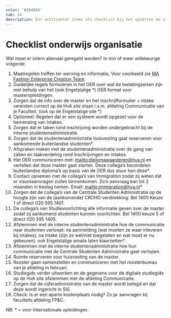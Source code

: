 ```yaml
---
color: '#2A4058'
tab: 16
description: Een achttiental items als checklist bij het opzetten en implementeren van een masteropleiding binnen de HvA.
---
```


# Checklist onderwijs organisatie

Wat moet er intern allemaal geregeld worden? In min of meer willekeurige volgorde:

1. Maatregelen treffen ter werving en informatie, Voor voorbeeld zie [MA Fashion Enterprise Creation Team](http://amfi.nl/MASTER).
2. Duidelijke regels formuleren in het OER over wat de toelatingseisen zijn met behulp van het (ook Engelstalige \*) OER format voor masteropleidingen.
3. Zorgen dat de info over de master en het inschrijfformulier + intake vereisten correct op de HvA site staan i.s.m. afdeling Communicatie van je Faculteit. (ook op de Engelstalige site \*)
4. Optioneel: Regelen dat er een systeem wordt opgezet voor de bemensing van intakes.
5. Zorgen dat er taken rond inschrijving worden ondergebracht bij de interne studentenadministratie.
6. Zorgen dat de studentenadministratie huisvesting gaat reserveren voor aankomende buitenlandse studenten\*.
7. Afspraken maken met de studentenadministratie over de gang van zaken en taakverdeling rond inschrijvingen en intakes.
8. Het OER communiceren met: <mailto:diplomawaarderen@hva.nl> en vertellen dat deze master gaat starten. Deze collega’s beoordelen buitenlandse diploma’s op basis van de OER dus stuur hen deze\*.
9. Contact opnemen met de collega’s van Immigration zodat zij weten dat er visumaanvragen zullen binnenkomen. Zo’n aanvraag kan tot 2 maanden in beslag nemen. Email: <mailto:immigration@hva.nl>\*.
10. Zorgen dat de collega’s van de Centrale Studenten Administratie op de hoogte zijn van de (aankomende) CROHO verstrekking: Bel 1400 Keuze 1 of direct 020 595 1401.
11. De collega’s van Studievoorlichting alle informatie geven over de master zodat zij aankomend studenten kunnen voorlichten. Bel 1400 keuze 5 of direct 020 595 1405.
12. Afstemmen met de interne studentenadministratie hoe de communicatie naar studenten verloopt: na aanmelding (wat moeten ze waar inleveren bij intakes), na intake (zijn ze wel/niet toegelaten en wat moet er nu gebeuren). ook Engelstalige emails laten klaarzetten\*.
13. Afstemmen met de interne studentenadministratie hoe hun communicatie met de Centrale Studenten Administratie gaat verlopen.
14. Ruimte reserveren voor huisvesting van de master.
15. Rooster gaan samenstellen en communiceren met het roosterbureau van je afdeling in februari.
16. Studiegids verder uitwerken en de gegevens voor de digitale studiegids op de HvA site afstemmen met de afdeling Communicatie.
17. Zorgen dat de cijferadministratie van de master wordt belegd en dat deze wordt ingericht in SIS.
18. Check: Is er een aparte kostenplaats nodig? Zo ja: aanvragen bij faculteits afdeling FP&C.

NB: \* = voor Internationale opleidingen.
